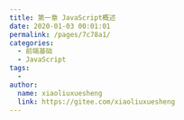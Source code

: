 ```yaml
---
title: 第一章 JavaScript概述
date: 2020-01-03 00:01:01
permalink: /pages/7c78a1/
categories:
  - 前端基础
  - JavaScript
tags:
  - 
author: 
  name: xiaoliuxuesheng
  link: https://gitee.com/xiaoliuxuesheng
---
```

